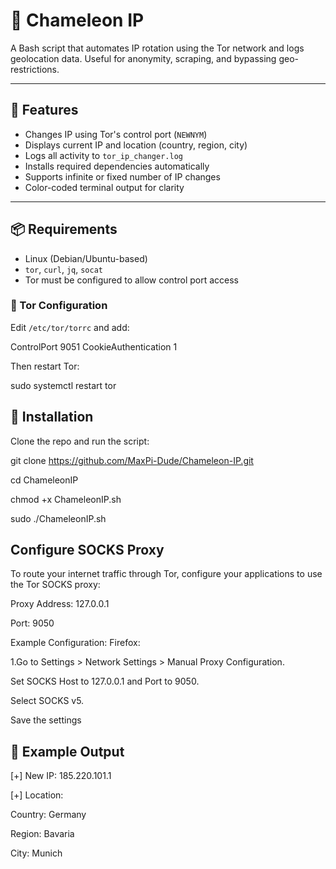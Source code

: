# 🦎 Chameleon IP

A Bash script that automates IP rotation using the Tor network and logs geolocation data. Useful for anonymity, scraping, and bypassing geo-restrictions.

---

## 🚀 Features

- Changes IP using Tor's control port (`NEWNYM`)
- Displays current IP and location (country, region, city)
- Logs all activity to `tor_ip_changer.log`
- Installs required dependencies automatically
- Supports infinite or fixed number of IP changes
- Color-coded terminal output for clarity

---

## 📦 Requirements

- Linux (Debian/Ubuntu-based)
- `tor`, `curl`, `jq`, `socat`
- Tor must be configured to allow control port access

### 🔧 Tor Configuration

Edit `/etc/tor/torrc` and add:

ControlPort 9051 
CookieAuthentication 1


Then restart Tor:

sudo systemctl restart tor


## 📄 Installation

Clone the repo and run the script:

git clone https://github.com/MaxPi-Dude/Chameleon-IP.git

cd ChameleonIP

chmod +x ChameleonIP.sh

sudo ./ChameleonIP.sh


## Configure SOCKS Proxy

To route your internet traffic through Tor, configure your applications to use the Tor SOCKS proxy:

Proxy Address: 127.0.0.1

Port: 9050

Example Configuration:
Firefox:

1.Go to Settings > Network Settings > Manual Proxy Configuration.

Set SOCKS Host to 127.0.0.1 and Port to 9050.

Select SOCKS v5.

Save the settings


## 🧪 Example Output

[+] New IP: 185.220.101.1

[+] Location:

   Country: Germany
   
   Region: Bavaria
   
   City: Munich



